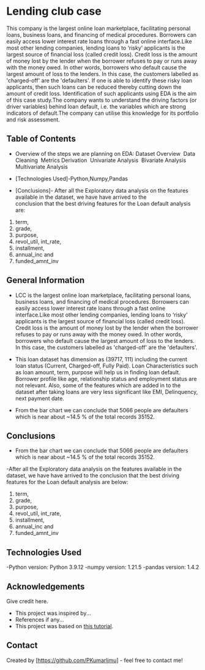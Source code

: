 # Lending club case

This company is the largest online loan marketplace, facilitating personal loans, business loans, and financing of medical procedures. Borrowers can easily access lower interest rate loans through a fast online interface.Like most other lending companies, lending loans to ‘risky’ applicants is the largest source of financial loss (called credit loss). Credit loss is the amount of money lost by the lender when the borrower refuses to pay or runs away with the money owed. In other words, borrowers who default cause the largest amount of loss to the lenders. In this case, the customers labelled as 'charged-off' are the 'defaulters'. If one is able to identify these risky loan applicants, then such loans can be reduced thereby cutting down the amount of credit loss. Identification of such applicants using EDA is the aim of this case study.The company wants to understand the driving factors (or driver variables) behind loan default, i.e. the variables which are strong indicators of default.The company can utilise this knowledge for its portfolio and risk assessment. 


## Table of Contents
* Overview of the steps we are planning on EDA:
  Dataset Overview 
  Data Cleaning 
  Metrics Derivation 
  Univariate Analysis 
  Bivariate Analysis 
  Multivariate Analysis

* [Technologies Used]-Python,Numpy,Pandas

* [Conclusions]-
After all the Exploratory data analysis on the features available in the dataset, we have have arrived to the    
conclusion that the best driving features for the Loan default analysis are:
1) term, 
2) grade, 
3) purpose, 
4) revol_util, int_rate, 
5) installment, 
6) annual_inc and
7) funded_amnt_inv


<!-- You can include any other section that is pertinent to your problem -->

## General Information
- LCC is the largest online loan marketplace, facilitating personal loans, business loans, and financing of medical procedures. Borrowers can easily access lower interest rate loans through a fast online interface.Like most other lending companies, lending loans to ‘risky’ applicants is the largest source of financial loss (called credit loss). Credit loss is the amount of money lost by the lender when the borrower refuses to pay or runs away with the money owed. In other words, borrowers who default cause the largest amount of loss to the lenders. In this case, the customers labelled as 'charged-off' are the 'defaulters'.

- This loan dataset has dimension as (39717, 111) including the current loan status (Current, Charged-off, Fully Paid). Loan Characteristics such as loan amount, term, purpose will help us in finding loan default. Borrower profile like age, relationship status and employment status are not relevant. Also, some of the features which are added in to the dataset after taking loans are very less significant like EMI, Delinquency, next payment date. 

- From the bar chart we can conclude that 5066 people are defaulters which is near about ~14.5 % of the total records 35152.




<!-- You don't have to answer all the questions - just the ones relevant to your project. -->

## Conclusions
- From the bar chart we can conclude that 5066 people are defaulters which is near about 
~14.5 % of the total records 35152.

-After all the Exploratory data analysis on the features available in the dataset, we have have arrived to the conclusion that the best driving features for the Loan default analysis are below: 

1) term, 
2) grade, 
3) purpose, 
4) revol_util, int_rate, 
5) installment, 
6) annual_inc and
7) funded_amnt_inv


<!-- You don't have to answer all the questions - just the ones relevant to your project. -->


## Technologies Used

-Python version: Python 3.9.12
-numpy version: 1.21.5
-pandas version: 1.4.2

<!-- As the libraries versions keep on changing, it is recommended to mention the version of library used in this project -->

## Acknowledgements
Give credit here.
- This project was inspired by...
- References if any...
- This project was based on [this tutorial](https://medium.com/@kg.shambhu/exploratory-data-analysis-eda-few-practical-considerations-824433ad1dfb).


## Contact
Created by [https://github.com/PKumarljmu] - feel free to contact me!


<!-- Optional -->
<!-- ## License -->
<!-- This project is open source and available under the [... License](). -->

<!-- You don't have to include all sections - just the one's relevant to your project -->
